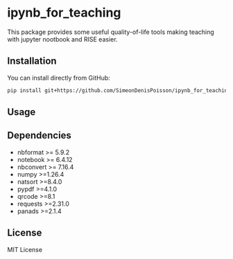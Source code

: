 # ipynb_for_teaching

This package provides some useful quality-of-life tools making teaching with jupyter nootbook and RISE easier.


## Installation

You can install directly from GitHub:

```bash
pip install git+https://github.com/SimeonDenisPoisson/ipynb_for_teaching.git
```

## Usage

## Dependencies

- nbformat >= 5.9.2
- notebook >= 6.4.12
- nbconvert >= 7.16.4
- numpy >=1.26.4
- natsort >=8.4.0
- pypdf >=4.1.0
- qrcode >=8.1
- requests >=2.31.0
- panads >=2.1.4

## License

MIT License